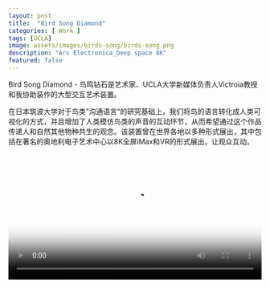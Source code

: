 ```yaml
---
layout: post
title:  "Bird Song Diamond"
categories: [ Work ]
tags: [UCLA]
image: assets/images/birds-song/birds-song.png
description: "Ars Electronica_Deep space 8K"
featured: false
---
```


Bird Song Diamond - 鸟鸣钻石是艺术家、UCLA大学新媒体负责人Victroia教授和我协助装作的大型交互艺术装置。

在日本筑波大学对于鸟类”沟通语言“的研究基础上，我们将鸟的语言转化成人类可视化的方式，并且增加了人类模仿鸟类的声音的互动环节，从而希望通过这个作品传递人和自然其他物种共生的观念。该装置曾在世界各地以多种形式展出，其中包括在著名的奥地利电子艺术中心以8K全屏iMax和VR的形式展出，让观众互动。

<video width="100%" controls poster="../assets/images/birds-song/birds-song.png">
    <source src="https://user-images.githubusercontent.com/3339663/193565227-fafb46bb-9811-49b4-ae10-f387613e5274.mp4" type="video/mp4">
</video>
